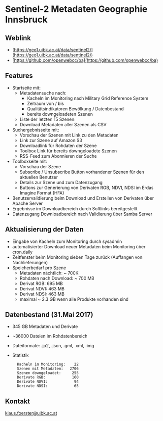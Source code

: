 # Sentinel-2 Metadaten Geographie Innsbruck

## Weblink
* [https://geo1.uibk.ac.at/data/sentinel2/](https://geo1.uibk.ac.at/data/sentinel2/)
* [https://github.com/openwebcc/ba](https://github.com/openwebcc/ba)


## Features
* Startseite mit:
    * Metadatensuche nach:
        * Kacheln im Monitoring nach Military Grid Reference System
        * Zeitraum von / bis
        * Qualitätsindikatoren Bewölkung / Datenbestand
        * bereits downgeloadeten Szenen
    * Liste der letzten 15 Szenen
    * Download Metadaten aller Szenen als CSV
* Suchergebnisseite mit:
    * Vorschau der Szenen mit Link zu den Metadaten
    * Link zur Szene auf Amazon S3
    * Downloadlink für Rohdaten der Szene
    * Toolbox Link für bereits downgeloadete Szenen
    * RSS-Feed zum Abonnieren der Suche
* Toolboxseite mit:
    * Vorschau der Szene
    * Subscribe / Unsubscribe Button vorhandener Szenen für den aktuellen Benutzer
    * Details zur Szene und zum Datenzugang
    * Buttons zur Generierung von Derivaten RGB, NDVI, NDSI im Erdas Imagine Format (HFA)
* Benutzervalidierung beim Download und Erstellen von Derivaten über Apache Server
* Ergebnisse im Downloadbereich durch Softlinks bereitgestellt
* Datenzugang Downloadbereich nach Validierung über Samba Server

## Aktualisierung der Daten
* Eingabe von Kacheln zum Monitoring durch sysadmin
* automatisierter Download neuer Metadaten beim Monitoring über cron.daily
* Zeitfenster beim Monitoring sieben Tage zurück (Auffangen von Nachlieferungen)
* Speicherbedarf pro Szene
    * Metadaten nächtlich: ~ 700K
    * Rohdaten nach Download: ~ 700 MB
    * Derivat RGB: 695 MB
    * Derivat NDVI: 463 MB
    * Derivat NDSI: 463 MB
    * maximal ~ 2.3 GB wenn alle Produkte vorhanden sind

## Datenbestand (31.Mai 2017)
* 345 GB Metadaten und Derivate
* ~36000 Dateien im Rohdatenbereich
* Dateiformate: .jp2, .json, .gml, .xml, .img
* Statistik

        Kacheln im Monitoring:    22
        Szenen mit Metadaten:   2706
        Szenen downgeloadet:     255
        Derivate RGB:            160
        Derivate NDVI:            94
        Derivate NDSI:            65

## Kontakt
[klaus.foerster@uibk.ac.at](mailto:klaus.foerster@uibk.ac.at)
